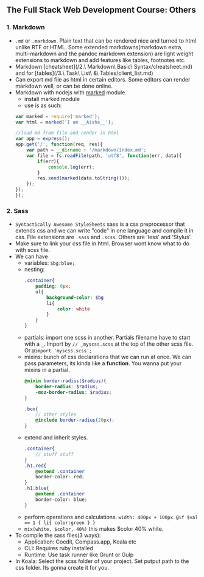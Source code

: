 ## The Full Stack Web Development Course: Others

### 1. Markdown
- `.md` or `.markdown`. Plain text that can be rendered nice and turned to html unlike RTF or HTML. Some extended markdowns(markdown extra, multi-markdown and the pandoc markdown extension) are light weight extensions to markdown and add features like tables, footnotes etc.
- Markdown [cheatsheet](/2.\ Markdown\ Basic\ Syntax/cheatsheet.md) and for [tables](/3.\ Task\ List\ &\ Tables/client_list.md)
- Can export md file as html in certain editors. Some editors can render markdown well, or can be done online.
- Markdown with nodejs with [marked](https://github.com/markedjs/marked) module.
    - install marked module
    - use is as such: 
    ```javascript
    var marked = require('marked'); 
    var html = marked('I am __Aisha__');

    //load md from file and render in html
    var app = express();
    app.get('/', function(req, res){
        var path = __dirname + '/markdown/index.md';
        var file = fs.readFile(path, 'utf8', function(err, data){
            if(err){
                console.log(err);
            }
            res.send(marked(data.toString()));
        });
    });
	});
    ```

### 2. Sass
- `Syntactically Awesome StyleSheets` sass is a css preprocessor that extends css and we can write "code" in one language and compile it in css. File extensions are `.sass` and `.scss`. Others are 'less' and 'Stylus'.
- Make sure to link your css file in html. Browser wont know what to do with scss file.
- We can have 
    - variables: `$bg:blue;`
    - nesting:
        ```scss
        .container{
            padding: 0px;
            ul{
                background-color: $bg
                li{
                    color: white
                }
            }
        }
        ```
    - partials: import one scss in another. Partials filename have to start with a `_`. Import by `// _myscss.scss` at the top of the other scss file. Or `@import 'myscss.scss'; `
    - mixins: bunch of css declarations that we can run at once. We can pass parameters, its kinda like a **function**. You wanna put your mixins in a partial.
        ```scss
        @mixin border-radius($radius){
            border-radius: $radius;
            -moz-border-radius: $radius;
        }

        .box{
            // other styles
            @include border-radius(20px);
        }
        ```
    - extend and inherit styles. 
        ```scss
        .container{
            // stuff stuff
        }
        .h1.red{
            @extend .container
            border-color: red;
        }
        .h1.blue{
            @extend .container
            border-color: blue;
        }
        ```
    - perform operations and calculations. `width: 400px + 100px`. `@if $val == 1 { li{ color:green } }`
    - `mix(white, $color, 40%)` this makes $color 40% white.
- To compile the sass files(3 ways):
    - Application: Coedit, Compass.app, Koala etc
    - CLI: Requires ruby installed
    - Runtime: Use task runner like Grunt or Gulp
- In Koala: Select the scss folder of your project. Set putput path to the css folder. Its gonna create it for you.